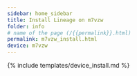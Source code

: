 ```yaml
---
sidebar: home_sidebar
title: Install Lineage on m7vzw
folder: info
# name of the page (/{{permalink}}.html)
permalink: m7vzw_install.html
device: m7vzw
---
```

{% include templates/device_install.md %}
